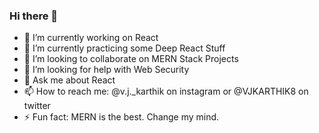### Hi there 👋



- 🔭 I’m currently working on React
- 🌱 I’m currently practicing some Deep React Stuff
- 👯 I’m looking to collaborate on MERN Stack Projects
- 🤔 I’m looking for help with Web Security
- 💬 Ask me about React
- 📫 How to reach me: @v.j._karthik on instagram or  @VJKARTHIK8 on twitter 
- ⚡ Fun fact: MERN is the best. Change my mind.

